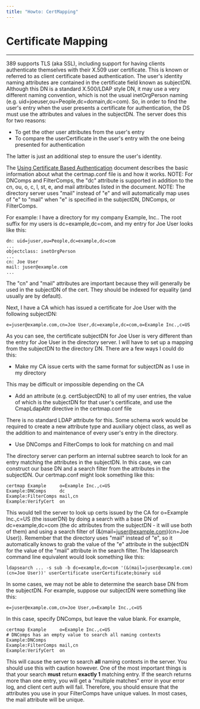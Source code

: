 ```yaml
---
title: "Howto: CertMapping"
---
```


# Certificate Mapping
---------------------

389 supports TLS (aka SSL), including support for having clients authenticate themselves with their X.509 user certificate. This is known or referred to as client certificate based authentication. The user's identity naming attributes are contained in the certificate field known as subjectDN. Although this DN is a standard X.500/LDAP style DN, it may use a very different naming convention, which is not the usual inetOrgPerson naming (e.g. uid=joeuser,ou=People,dc=domain,dc=com). So, in order to find the user's entry when the user presents a certificate for authentication, the DS must use the attributes and values in the subjectDN. The server does this for two reasons:

-   To get the other user attributes from the user's entry
-   To compare the userCertificate in the user's entry with the one being presented for authentication

The latter is just an additional step to ensure the user's identity.

The [Using Certificate Based Authentication](https://access.redhat.com/documentation/fr-fr/red_hat_directory_server/11/html/administration_guide/using-based_client_authentication) document describes the basic information about what the certmap.conf file is and how it works. NOTE: For DNComps and FilterComps, the "dc" attribute is supported in addition to the cn, ou, o, c, l, st, e, and mail attributes listed in the document. NOTE: The directory server uses "mail" instead of "e" and will automatically map uses of "e" to "mail" when "e" is specified in the subjectDN, DNComps, or FilterComps.

For example: I have a directory for my company Example, Inc.. The root suffix for my users is dc=example,dc=com, and my entry for Joe User looks like this:

    dn: uid=juser,ou=People,dc=example,dc=com    
    ...    
    objectclass: inetOrgPerson    
    ...    
    cn: Joe User    
    mail: juser@example.com    
    ...    

The "cn" and "mail" attributes are important because they will generally be used in the subjectDN of the cert. They should be indexed for equality (and usually are by default).

Next, I have a CA which has issued a certificate for Joe User with the following subjectDN:

    e=juser@example.com,cn=Joe User,dc=example,dc=com,o=Example Inc.,c=US    

As you can see, the certificate subjectDN for Joe User is very different than the entry for Joe User in the directory server. I will have to set up a mapping from the subjectDN to the directory DN. There are a few ways I could do this:

-   Make my CA issue certs with the same format for subjectDN as I use in my directory

This may be difficult or impossible depending on the CA

-   Add an attribute (e.g. certSubjectDN) to all of my user entries, the value of which is the subjectDN for that user's certificate, and use the CmapLdapAttr directive in the certmap.conf file

There is no standard LDAP attribute for this. Some schema work would be required to create a new attribute type and auxiliary object class, as well as the addition to and maintenance of every user's entry in the directory.

-   Use DNComps and FilterComps to look for matching cn and mail

The directory server can perform an internal subtree search to look for an entry matching the attributes in the subjectDN. In this case, we can construct our base DN and a search filter from the attributes in the subjectDN. Our certmap.conf might look something like this:

    certmap Example     o=Example Inc.,c=US    
    Example:DNComps     dc    
    Example:FilterComps mail,cn    
    Example:VerifyCert  on    

This would tell the server to look up certs issued by the CA for o=Example Inc.,c=US (the issuerDN) by doing a search with a base DN of dc=example,dc=com (the dc attributes from the subjectDN - it will use both of them) and using a search filter of (&(mail=juser@example.com)(cn=Joe User)). Remember that the directory uses "mail" instead of "e", so it automatically knows to grab the value of the "e" attribute in the subjectDN for the value of the "mail" attribute in the search filter. The ldapsearch command line equivalent would look something like this:

    ldapsearch ... -s sub -b dc=example,dc=com '(&(mail=juser@example.com)(cn=Joe User))' userCertificate userCertificate;binary uid    

In some cases, we may not be able to determine the search base DN from the subjectDN. For example, suppose our subjectDN were something like this:

    e=juser@example.com,cn=Joe User,o=Example Inc.,c=US    

In this case, specify DNComps, but leave the value blank. For example,

    certmap Example     o=Example Inc.,c=US    
    # DNComps has an empty value to search all naming contexts    
    Example:DNComps    
    Example:FilterComps mail,cn    
    Example:VerifyCert  on    

This will cause the server to search **all** naming contexts in the server. You should use this with caution however. One of the most important things is that your search **must** return **exactly 1** matching entry. If the search returns more than one entry, you will get a "multiple matches" error in your error log, and client cert auth will fail. Therefore, you should ensure that the attributes you use in your FilterComps have unique values. In most cases, the mail attribute will be unique.
